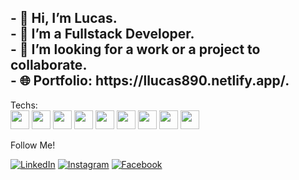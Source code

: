 <h2>- 👋 Hi, I’m Lucas.
  <br>
- 🌱 I’m a Fullstack Developer.<br>
- 💞️ I’m looking for a work or a project to collaborate.<br>
- 🌐 Portfolio: https://llucas890.netlify.app/.</h2>

Techs:
<br>
<img src="https://cdn.jsdelivr.net/gh/devicons/devicon/icons/html5/html5-original.svg" height=30px width=30px/>
<img src="https://cdn.jsdelivr.net/gh/devicons/devicon/icons/css3/css3-original.svg" height=30px width=30px/>
<img src="https://cdn.jsdelivr.net/gh/devicons/devicon/icons/javascript/javascript-original.svg" height=30px width=30px/>
<img src="https://cdn.jsdelivr.net/gh/devicons/devicon/icons/python/python-original.svg" height=30px width=30px/>
<img src="https://cdn.jsdelivr.net/gh/devicons/devicon/icons/ruby/ruby-original.svg" height=30px width=30px/>
<img src="https://cdn.jsdelivr.net/gh/devicons/devicon/icons/windows8/windows8-original.svg" height=30px width=30px/>
<img src="https://cdn.jsdelivr.net/gh/devicons/devicon/icons/linux/linux-original.svg" height=30px width=30px/>
<img src="https://cdn.jsdelivr.net/gh/devicons/devicon/icons/git/git-original-wordmark.svg" height=30px width=30px/>
<img src="https://cdn.jsdelivr.net/gh/devicons/devicon/icons/github/github-original-wordmark.svg" height=30px width=30px/>


Follow Me!

<a href="https://www.linkedin.com/in/lucaslescano20" target="_blank"><img src="https://img.shields.io/badge/LinkedIn-%230077B5.svg?&style=flat-square&logo=linkedin&logoColor=white" alt="LinkedIn"></a>
<a href="https://www.instagram.com/lucasles9" target="_blank"><img src="https://img.shields.io/badge/Instagram-%23E4405F.svg?&style=flat-square&logo=instagram&logoColor=white" alt="Instagram"></a>
<a href="https://www.facebook.com/lescano.lucas/" target="_blank"><img src="https://img.shields.io/badge/Facebook-%231877F2.svg?&style=flat-square&logo=facebook&logoColor=white" alt="Facebook"></a>
